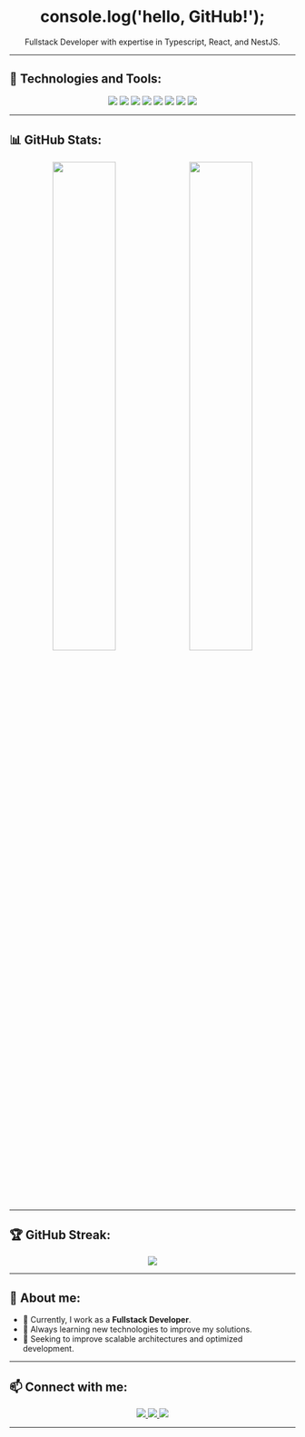 <h1 align="center">console.log('hello, GitHub!');</h1>

<p align="center">
  Fullstack Developer with expertise in Typescript, React, and NestJS.
</p>

---

## 🚀 Technologies and Tools:
<p align="center">
  <img src="https://img.shields.io/badge/-React-61DAFB?logo=react&logoColor=white&style=for-the-badge"/>
  <img src="https://img.shields.io/badge/-Node.js-339933?logo=node.js&logoColor=white&style=for-the-badge"/>
  <img src="https://img.shields.io/badge/-TypeScript-3178C6?logo=typescript&logoColor=white&style=for-the-badge"/>
  <img src="https://img.shields.io/badge/-JavaScript-F7DF1E?logo=javascript&logoColor=black&style=for-the-badge"/>
  <img src="https://img.shields.io/badge/-NestJS-E0234E?logo=nestjs&logoColor=white&style=for-the-badge"/>
  <img src="https://img.shields.io/badge/-MySQL-4479A1?logo=mysql&logoColor=white&style=for-the-badge"/>
  <img src="https://img.shields.io/badge/-PostgreSQL-4169E1?logo=postgresql&logoColor=white&style=for-the-badge"/>
  <img src="https://img.shields.io/badge/-Docker-2496ED?logo=docker&logoColor=white&style=for-the-badge"/>
</p>

---

## 📊 GitHub Stats:
<p align="center">
  <img src="https://github-readme-stats.vercel.app/api?username=eduuwl&show_icons=true&theme=radical&count_private=true&v=1" width="47%"/>
  <img src="https://github-readme-stats.vercel.app/api/top-langs/?username=eduuwl&layout=compact&theme=radical&v=1" width="47%"/>
</p>


---

## 🏆 GitHub Streak:
<p align="center">
  <img src="https://github-readme-streak-stats.herokuapp.com/?user=eduuwl&theme=radical"/>
</p>

---

## 📌 About me:
- 💼 Currently, I work as a **Fullstack Developer**.
- 🌱 Always learning new technologies to improve my solutions.
- 🎯 Seeking to improve scalable architectures and optimized development.

---

## 📫 Connect with me:
<p align="center">
  <a href="https://www.linkedin.com/in/eduardo-costa-e-silva-8240172a1/" target="_blank">
    <img src="https://img.shields.io/badge/-LinkedIn-0077B5?logo=linkedin&logoColor=white&style=for-the-badge"/>
  </a>
  <a href="https://github.com/eduuwl" target="_blank">
    <img src="https://img.shields.io/badge/-GitHub-181717?logo=github&logoColor=white&style=for-the-badge"/>
  </a>
  <a href="https://open.spotify.com/user/seu-perfil-spotify" target="_blank">
    <img src="https://img.shields.io/badge/-Spotify-1DB954?logo=spotify&logoColor=white&style=for-the-badge"/>
  </a>
</p>

---

